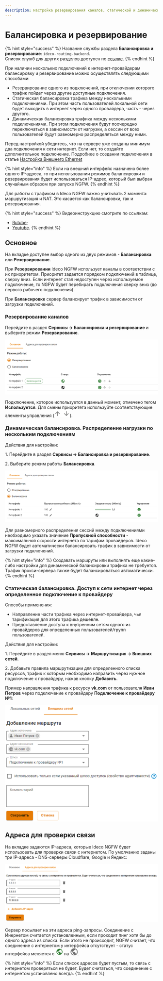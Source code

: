```yaml
---
description: Настройка резервирования каналов, статической и динамической балансировки.
---
```


# Балансировка и резервирование

{% hint style="success" %}
Название службы раздела **Балансировка и резервирование**: `ideco-routing-backend`. \
Список служб для других разделов доступен по [ссылке](/settings/server-management/terminal/README.md).
{% endhint %}

При наличии нескольких подключений к интернет-провайдерам балансировку и резервирование можно осуществлять следующими способами:
 
* Резервирование одного из подключений, при отключении которого трафик пойдет через другие доступные подключения.
* Статическая балансировка трафика между несколькими подключениями. При этом часть пользователей локальной сети будет выходить в интернет через одного провайдера, часть - через другого.
* Динамическая балансировка трафика между несколькими подключениями. При этом подключения будут поочередно переключаться в зависимости от нагрузки, а сессии от всех пользователей будут равномерно распределяться между ними.

Перед настройкой убедитесь, что на сервере уже созданы минимум два подключения к сети интернет. Если нет, то создайте дополнительное подключение. Подробнее о создании подключения в статье [Настройка Внешнего Ethernet](/settings/services/connection-to-provider/ethernet-connection.md) 

{% hint style="info" %}
Если на внешний интерфейс назначено более одного IP-адреса, то при использовании режимов балансировки и резервирования будет использоваться IP-адрес, который был выбран случайным образом при запуске NGFW.
{% endhint %}

Для работы с трафиком в Ideco NGFW важно учитывать 2 момента: маршрутизация и NAT. Это касается как балансировки, так и резервирования.

{% hint style="success" %}
Видеоинструкцию смотрите по ссылкам:
* [Rutube](https://rutube.ru/video/9ec4c6c54ffd178e98d97253828ce9e1/?r=wd);
* [Youtube](https://youtu.be/Cuqty0GWxik?si=xB2gPV-pcxeJ8Um6).
{% endhint %}

## Основное

На вкладке доступен выбор одного из двух режимов - **Балансировка** или **Резервирование**.

При **Резервировании** Ideco NGFW использует каналы в соответствии с их приоритетом. Приоритет задается порядком подключений в таблице, сверху вниз. Если интернет стал недоступен через используемое подключение, то NGFW будет перебирать подключения сверху вниз (до первого рабочего подключения).

При **Балансировке** сервер балансирует трафик в зависимости от загрузки подключений.

### Резервирование каналов

Перейдите в раздел **Сервисы -> Балансировка и резервирование** и выберите режим **Резервирование**.

![](/.gitbook/assets/balancer.png)

Подключение, которое используется в данный момент, отмечено тегом **Используется**. Для смены приоритета используйте соответствующие элементы управления (![up-down.png](/.gitbook/assets/icon-up-down.png)).

### Динамическая балансировка. Распределение нагрузки по нескольким подключениям

Действия для настройки:

1\. Перейдите в раздел **Сервисы -> Балансировка и резервирование**.

2\. Выберите режим работы **Балансировка**.

![](/.gitbook/assets/balancer1.png)

Для равномерного распределения сессий между подключениями необходимо указать значение **Пропускной способности** - максимальной скорости интернета по тарифам провайдеров. Ideco NGFW будет автоматически балансировать трафик в зависимости от загрузки подключений.

{% hint style="info" %}
Создавать маршруты или выполнять еще какие-либо настройки для динамической балансировки трафика не требуется. Трафик прокси-сервера также будет балансироваться автоматически.
{% endhint %}

### Статическая балансировка. Доступ к сети интернет через определенное подключение к провайдеру 

Способы применения:

* Направление части трафика через интернет-провайдера, чья тарификация для этого трафика дешевле.
* Предоставление доступа к внутренним сетям одного из провайдеров для определенных пользователей/групп пользователей.

Действия для настройки:

1\. Перейдите в раздел меню **Сервисы -> Маршрутизация -> Внешних сетей**.

2\. Добавьте правила маршрутизации для определенного списка ресурсов, трафик к которым необходимо направить через нужное подключение к провайдеру, нажав кнопку **Добавить**.

Пример направления трафика к ресурсу **vk.com** от пользователя **Иван Петров** через подключение к провайдеру **Подключение к провайдеру №1**:

![](/.gitbook/assets/routing4.png)

## Адреса для проверки связи

На вкладке задаются IP-адреса, которые Ideco NGFW будет использовать для проверки связи с интернетом. По умолчанию заданы три IP-адреса - DNS-серверы Cloudflare, Google и Яндекс:

![](/.gitbook/assets/balancer2.png)

Сервер посылает на эти адреса ping-запросы. Cоединение с Инернетом считается установленным, если проходит пинг хотя бы до одного адреса из списка. Если этого не происходит, NGFW считает, что соединение с интернетом у интерфейса отсутствует - статус интерфейса меняется с ![](/.gitbook/assets/icon-internet-on.png) на ![](/.gitbook/assets/icon-internet-off.png).

{% hint style="info" %}
Если список адресов будет пустым, то связь с интернетом проверяться не будет. Будет считаться, что соединение с интернетом установлено всегда.
{% endhint %}
